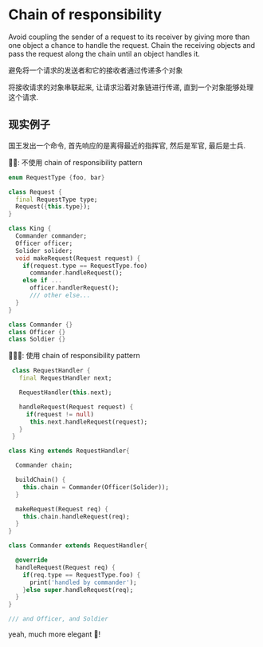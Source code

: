 # Chain of responsibility

Avoid coupling the sender of a request to its receiver by giving more than one object a chance to handle the request. Chain the receiving objects and pass the request along the chain until an object handles it.

避免将一个请求的发送者和它的接收者通过传递多个对象

将接收请求的对象串联起来, 让请求沿着对象链进行传递,
直到一个对象能够处理这个请求.

## 现实例子

国王发出一个命令, 首先响应的是离得最近的指挥官,
然后是军官, 最后是士兵.

🙅‍♂️: 不使用 chain of responsibility pattern

```dart
enum RequestType {foo, bar}

class Request {
  final RequestType type;
  Request({this.type});
}

class King {
  Commander commander;
  Officer officer;
  Solider solider;
  void makeRequest(Request request) {
    if(request.type == RequestType.foo)
      commander.handleRequest();
    else if ...
      officer.handlerRequest();
      /// other else...
  }
}

class Commander {}
class Officer {}
class Soldier {}

```

💁🏻‍♀️: 使用 chain of responsibility pattern

```dart
 class RequestHandler {
   final RequestHandler next;

   RequestHandler(this.next);

   handleRequest(Request request) {
     if(request != null)
      this.next.handleRequest(request);
   }
 }

class King extends RequestHandler{

  Commander chain;

  buildChain() {
    this.chain = Commander(Officer(Solider));
  }

  makeRequest(Request req) {
    this.chain.handleRequest(req);
  }
}

class Commander extends RequestHandler{

  @override
  handleRequest(Request req) {
    if(req.type == RequestType.foo) {
      print('handled by commander');
    }else super.handleRequest(req);
  }
}

/// and Officer, and Soldier
```

yeah, much more elegant 🎻!
